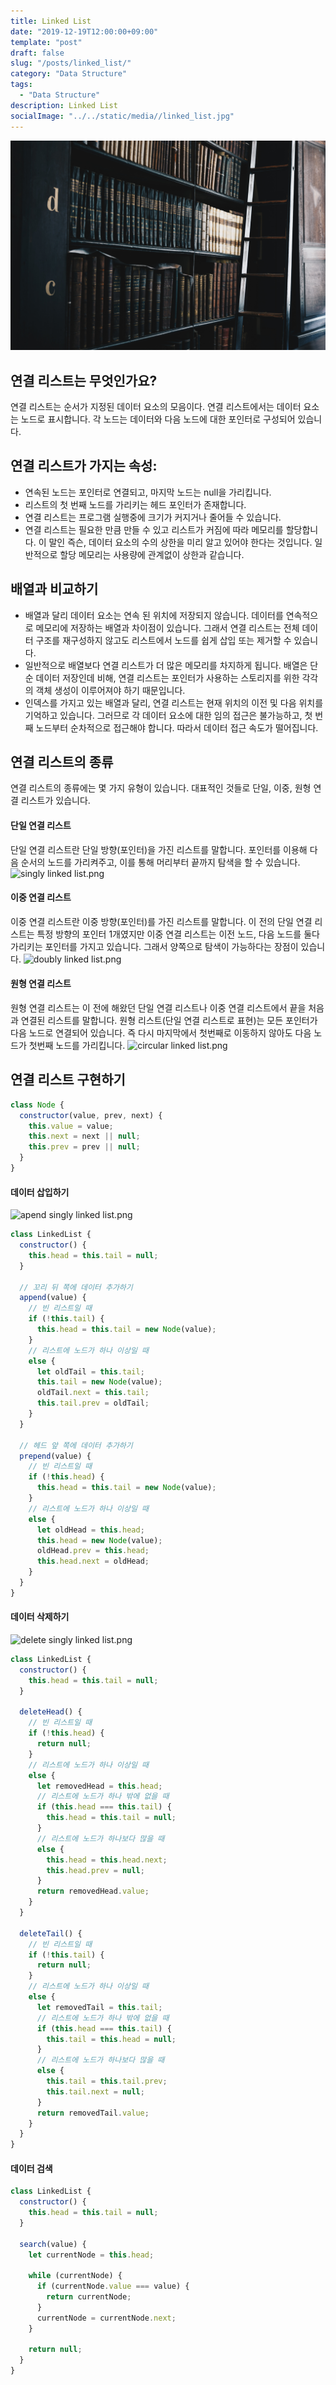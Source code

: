 ```yaml
---
title: Linked List
date: "2019-12-19T12:00:00+09:00"
template: "post"
draft: false
slug: "/posts/linked_list/"
category: "Data Structure"
tags:
  - "Data Structure"
description: Linked List
socialImage: "../../static/media//linked_list.jpg"
---
```


<img src="../../static/media/linked_list.jpg">

## 연결 리스트는 무엇인가요?

연결 리스트는 순서가 지정된 데이터 요소의 모음이다. 연결 리스트에서는 데이터 요소는 노드로 표시합니다. 각 노드는 데이터와 다음 노드에 대한 포인터로 구성되어 있습니다.

## 연결 리스트가 가지는 속성:

- 연속된 노드는 포인터로 연결되고, 마지막 노드는 null을 가리킵니다.
- 리스트의 첫 번째 노드를 가리키는 헤드 포인터가 존재합니다.
- 연결 리스트는 프로그램 실행중에 크기가 커지거나 줄어들 수 있습니다.
- 연결 리스트는 필요한 만큼 만들 수 있고 리스트가 커짐에 따라 메모리를 할당합니다. 이 말인 즉슨, 데이터 요소의 수의 상한을 미리 알고 있어야 한다는 것입니다. 일반적으로 할당 메모리는 사용량에 관계없이 상한과 같습니다.

## 배열과 비교하기

- 배열과 달리 데이터 요소는 연속 된 위치에 저장되지 않습니다. 데이터를 연속적으로 메모리에 저장하는 배열과 차이점이 있습니다. 그래서 연결 리스트는 전체 데이터 구조를 재구성하지 않고도 리스트에서 노드를 쉽게 삽입 또는 제거할 수 있습니다.
- 일반적으로 배열보다 연결 리스트가 더 많은 메모리를 차지하게 됩니다. 배열은 단순 데이터 저장인데 비해, 연결 리스트는 포인터가 사용하는 스토리지를 위한 각각의 객체 생성이 이루어져야 하기 때문입니다.
- 인덱스를 가지고 있는 배열과 달리, 연결 리스트는 현재 위치의 이전 및 다음 위치를 기억하고 있습니다. 그러므로 각 데이터 요소에 대한 임의 접근은 불가능하고, 첫 번째 노드부터 순차적으로 접근해야 합니다. 따라서 데이터 접근 속도가 떨어집니다.

## 연결 리스트의 종류

연결 리스트의 종류에는 몇 가지 유형이 있습니다. 대표적인 것들로 단일, 이중, 원형 연결 리스트가 있습니다.

#### 단일 연결 리스트

단일 연결 리스트란 단일 방향(포인터)을 가진 리스트를 말합니다. 포인터를 이용해 다음 순서의 노드를 가리켜주고, 이를 통해 머리부터 끝까지 탐색을 할 수 있습니다.
![singly linked list.png](https://images.velog.io/post-images/qkrcndtlr123/f0fe2df0-1ccb-11ea-a3f0-67eb27cac529/singly-linked-list.png)

#### 이중 연결 리스트

이중 연결 리스트란 이중 방향(포인터)를 가진 리스트를 말합니다. 이 전의 단일 연결 리스트는 특정 방향의 포인터 1개였지만 이중 연결 리스트는 이전 노드, 다음 노드를 둘다 가리키는 포인터를 가지고 있습니다. 그래서 양쪽으로 탐색이 가능하다는 장점이 있습니다.
![doubly linked list.png](https://images.velog.io/post-images/qkrcndtlr123/004a8010-1ccc-11ea-bf27-c786d621cb8c/doubly-linked-list.png)

#### 원형 연결 리스트

원형 연결 리스트는 이 전에 해왔던 단일 연결 리스트나 이중 연결 리스트에서 끝을 처음과 연결된 리스트를 말합니다. 원형 리스트(단일 연결 리스트로 표현)는 모든 포인터가 다음 노드로 연결되어 있습니다. 즉 다시 마지막에서 첫번째로 이동하지 않아도 다음 노드가 첫번째 노드를 가리킵니다.
![circular linked list.png](https://images.velog.io/post-images/qkrcndtlr123/0a73d190-1ccc-11ea-bf27-c786d621cb8c/circular-linked-list.png)

## 연결 리스트 구현하기

```js
class Node {
  constructor(value, prev, next) {
    this.value = value;
    this.next = next || null;
    this.prev = prev || null;
  }
}
```

#### 데이터 삽입하기

![apend singly linked list.png](https://images.velog.io/post-images/qkrcndtlr123/fc977840-1ccd-11ea-8840-dd38c1084347/apend-singly-linked-list.png)

```js
class LinkedList {
  constructor() {
    this.head = this.tail = null;
  }

  // 꼬리 뒤 쪽에 데이터 추가하기
  append(value) {
    // 빈 리스트일 때
    if (!this.tail) {
      this.head = this.tail = new Node(value);
    }
    // 리스트에 노드가 하나 이상일 때
    else {
      let oldTail = this.tail;
      this.tail = new Node(value);
      oldTail.next = this.tail;
      this.tail.prev = oldTail;
    }
  }

  // 헤드 앞 쪽에 데이터 추가하기
  prepend(value) {
    // 빈 리스트일 때
    if (!this.head) {
      this.head = this.tail = new Node(value);
    }
    // 리스트에 노드가 하나 이상일 때
    else {
      let oldHead = this.head;
      this.head = new Node(value);
      oldHead.prev = this.head;
      this.head.next = oldHead;
    }
  }
}
```

#### 데이터 삭제하기

![delete singly linked list.png](https://images.velog.io/post-images/qkrcndtlr123/a49c9f70-1cce-11ea-a6b9-ef2635374665/delete-singly-linked-list.png)

```js
class LinkedList {
  constructor() {
    this.head = this.tail = null;
  }

  deleteHead() {
    // 빈 리스트일 때
    if (!this.head) {
      return null;
    }
    // 리스트에 노드가 하나 이상일 때
    else {
      let removedHead = this.head;
      // 리스트에 노드가 하나 밖에 없을 때
      if (this.head === this.tail) {
        this.head = this.tail = null;
      }
      // 리스트에 노드가 하나보다 많을 때
      else {
        this.head = this.head.next;
        this.head.prev = null;
      }
      return removedHead.value;
    }
  }

  deleteTail() {
    // 빈 리스트일 때
    if (!this.tail) {
      return null;
    }
    // 리스트에 노드가 하나 이상일 때
    else {
      let removedTail = this.tail;
      // 리스트에 노드가 하나 밖에 없을 때
      if (this.head === this.tail) {
        this.tail = this.head = null;
      }
      // 리스트에 노드가 하나보다 많을 때
      else {
        this.tail = this.tail.prev;
        this.tail.next = null;
      }
      return removedTail.value;
    }
  }
}
```

#### 데이터 검색

```js
class LinkedList {
  constructor() {
    this.head = this.tail = null;
  }

  search(value) {
    let currentNode = this.head;

    while (currentNode) {
      if (currentNode.value === value) {
        return currentNode;
      }
      currentNode = currentNode.next;
    }

    return null;
  }
}
```
